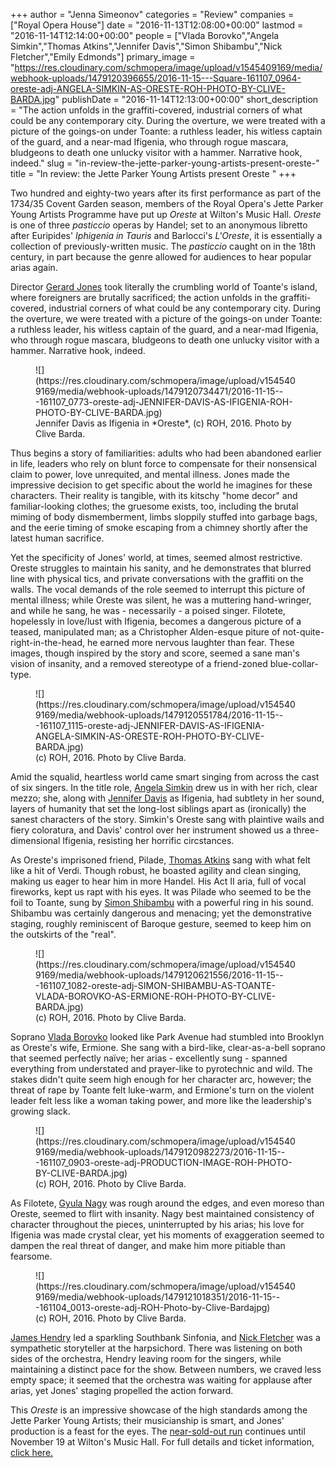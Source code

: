 +++
author = "Jenna Simeonov"
categories = "Review"
companies = ["Royal Opera House"]
date = "2016-11-13T12:08:00+00:00"
lastmod = "2016-11-14T12:14:00+00:00"
people = ["Vlada Borovko","Angela Simkin","Thomas Atkins","Jennifer Davis","Simon Shibambu","Nick Fletcher","Emily Edmonds"]
primary_image = "https://res.cloudinary.com/schmopera/image/upload/v1545409169/media/webhook-uploads/1479120396655/2016-11-15---Square-161107_0964-oreste-adj-ANGELA-SIMKIN-AS-ORESTE-ROH-PHOTO-BY-CLIVE-BARDA.jpg"
publishDate = "2016-11-14T12:13:00+00:00"
short_description = "The action unfolds in the graffiti-covered, industrial corners of what could be any contemporary city. During the overture, we were treated with a picture of the goings-on under Toante: a ruthless leader, his witless captain of the guard, and a near-mad Ifigenia, who through rogue mascara, bludgeons to death one unlucky visitor with a hammer. Narrative hook, indeed."
slug = "in-review-the-jette-parker-young-artists-present-oreste-"
title = "In review: the Jette Parker Young Artists present Oreste "
+++

Two hundred and eighty-two years after its first performance as part of the 1734/35 Covent Garden season, members of the Royal Opera's Jette Parker Young Artists Programme have put up *Oreste* at Wilton's Music Hall. *Oreste* is one of three *pasticcio* operas by Handel; set to an anonymous libretto after Euripides' *Iphigenia in Tauris* and Barlocci's *L'Oreste*, it is essentially a collection of previously-written music. The *pasticcio* caught on in the 18th century, in part because the genre allowed for audiences to hear popular arias again.

Director [Gerard Jones](http://www.roh.org.uk/people/gerard-jones) took literally the crumbling world of Toante's island, where foreigners are brutally sacrificed; the action unfolds in the graffiti-covered, industrial corners of what could be any contemporary city. During the overture, we were treated with a picture of the goings-on under Toante: a ruthless leader, his witless captain of the guard, and a near-mad Ifigenia, who through rogue mascara, bludgeons to death one unlucky visitor with a hammer. Narrative hook, indeed.

<figure data-type="image">
![](https://res.cloudinary.com/schmopera/image/upload/v1545409169/media/webhook-uploads/1479120734471/2016-11-15---161107_0773-oreste-adj-JENNIFER-DAVIS-AS-IFIGENIA-ROH-PHOTO-BY-CLIVE-BARDA.jpg)<figcaption>Jennifer Davis as Ifigenia in *Oreste*, (c) ROH, 2016. Photo by Clive Barda.</figcaption>
</figure>

Thus begins a story of familiarities: adults who had been abandoned earlier in life, leaders who rely on blunt force to compensate for their nonsensical claim to power, love unrequited, and mental illness. Jones made the impressive decision to get specific about the world he imagines for these characters. Their reality is tangible, with its kitschy "home decor" and familiar-looking clothes; the gruesome exists, too, including the brutal miming of body dismemberment, limbs sloppily stuffed into garbage bags, and the eerie timing of smoke escaping from a chimney shortly after the latest human sacrifice.

Yet the specificity of Jones' world, at times, seemed almost restrictive. Oreste struggles to maintain his sanity, and he demonstrates that blurred line with physical tics, and private conversations with the graffiti on the walls. The vocal demands of the role seemed to interrupt this picture of mental illness; while Oreste was silent, he was a muttering hand-wringer, and while he sang, he was - necessarily - a poised singer. Filotete, hopelessly in love/lust with Ifigenia, becomes a dangerous picture of a teased, manipulated man; as a Christopher Alden-esque piture of not-quite-right-in-the-head, he earned more nervous laughter than fear. These images, though inspired by the story and score, seemed a sane man's vision of insanity, and a removed stereotype of a friend-zoned blue-collar-type.

<figure data-type="image">
![](https://res.cloudinary.com/schmopera/image/upload/v1545409169/media/webhook-uploads/1479120551784/2016-11-15---161107_1115-oreste-adj-JENNIFER-DAVIS-AS-IFIGENIA-ANGELA-SIMKIN-AS-ORESTE-ROH-PHOTO-BY-CLIVE-BARDA.jpg)
<figcaption>(c) ROH, 2016. Photo by Clive Barda.</figcaption>
</figure>

Amid the squalid, heartless world came smart singing from across the cast of six singers. In the title role, [Angela Simkin](/scene/people/angela-simkim/) drew us in with her rich, clear mezzo; she, along with [Jennifer Davis](/scene/people/jennifer-davis/) as Ifigenia, had subtlety in her sound, layers of humanity that set the long-lost siblings apart as (ironically) the sanest characters of the story. Simkin's Oreste sang with plaintive wails and fiery coloratura, and Davis' control over her instrument showed us a three-dimensional Ifigenia, resisting her horrific circstances.

As Oreste's imprisoned friend, Pilade, [Thomas Atkins](/scene/people/thomas-atkins/) sang with what felt like a hit of Verdi. Though robust, he boasted agility and clean singing, making us eager to hear him in more Handel. His Act II aria, full of vocal fireworks, kept us rapt with his eyes. It was Pilade who seemed to be the foil to Toante, sung by [Simon Shibambu](/scene/people/simon-shibambu/) with a powerful ring in his sound. Shibambu was certainly dangerous and menacing; yet the demonstrative staging, roughly reminiscent of Baroque gesture, seemed to keep him on the outskirts of the "real".

<figure data-type="image">
![](https://res.cloudinary.com/schmopera/image/upload/v1545409169/media/webhook-uploads/1479120621556/2016-11-15---161107_1082-oreste-adj-SIMON-SHIBAMBU-AS-TOANTE-VLADA-BOROVKO-AS-ERMIONE-ROH-PHOTO-BY-CLIVE-BARDA.jpg)
<figcaption>(c) ROH, 2016. Photo by Clive Barda.</figcaption>
</figure>

Soprano [Vlada Borovko](/scene/people/vlada-borovko/) looked like Park Avenue had stumbled into Brooklyn as Oreste's wife, Ermione. She sang with a bird-like, clear-as-a-bell soprano that seemed perfectly naïve; her arias - excellently sung - spanned everything from understated and prayer-like to pyrotechnic and wild. The stakes didn't quite seem high enough for her character arc, however; the threat of rape by Toante felt luke-warm, and Ermione's turn on the violent leader felt less like a woman taking power, and more like the leadership's growing slack. 

<figure data-type="image">![](https://res.cloudinary.com/schmopera/image/upload/v1545409169/media/webhook-uploads/1479120982273/2016-11-15---161107_0903-oreste-adj-PRODUCTION-IMAGE-ROH-PHOTO-BY-CLIVE-BARDA.jpg)
<figcaption>(c) ROH, 2016. Photo by Clive Barda.</figcaption>
</figure>

As Filotete, [Gyula Nagy](/talking-with-singers-gyula-nagy/) was rough around the edges, and even moreso than Oreste, seemed to flirt with insanity. Nagy best maintained consistency of character throughout the pieces, uninterrupted by his arias; his love for Ifigenia was made crystal clear, yet his moments of exaggeration seemed to dampen the real threat of danger, and make him more pitiable than fearsome.

<figure data-type="image">![](https://res.cloudinary.com/schmopera/image/upload/v1545409169/media/webhook-uploads/1479121018351/2016-11-15---161104_0013-oreste-adj-ROH-Photo-by-Clive-Bardajpg)
<figcaption>(c) ROH, 2016. Photo by Clive Barda.</figcaption>
</figure>

[James Hendry](https://twitter.com/jameshconductor) led a sparkling Southbank Sinfonia, and [Nick Fletcher](/nick-fletcher-reps-at-the-roh/) was a sympathetic storyteller at the harpsichord. There was listening on both sides of the orchestra, Hendry leaving room for the singers, while maintaining a distinct pace for the show. Between numbers, we craved less empty space; it seemed that the orchestra was waiting for applause after arias, yet Jones' staging propelled the action forward.

This *Oreste* is an impressive showcase of the high standards among the Jette Parker Young Artists; their musicianship is smart, and Jones' production is a feast for the eyes. The [near-sold-out run](http://www.roh.org.uk/productions/oreste-by-richard-gerard-jones) continues until November 19 at Wilton's Music Hall. For full details and ticket information, [click here.](http://www.roh.org.uk/productions/oreste-by-richard-gerard-jones)

